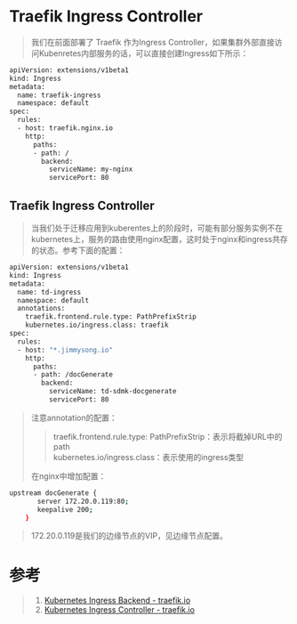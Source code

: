 # Traefik Ingress Controller
> 我们在前面部署了 Traefik 作为Ingress Controller，如果集群外部直接访问Kubenretes内部服务的话，可以直接创建Ingress如下所示：   
```bash
apiVersion: extensions/v1beta1
kind: Ingress
metadata:
  name: traefik-ingress
  namespace: default
spec:
  rules:
  - host: traefik.nginx.io
    http:
      paths:
      - path: /
        backend:
          serviceName: my-nginx
          servicePort: 80
```

## Traefik Ingress Controller
> 当我们处于迁移应用到kuberentes上的阶段时，可能有部分服务实例不在kubernetes上，服务的路由使用nginx配置，这时处于nginx和ingress共存的状态。参考下面的配置：   
```bash
apiVersion: extensions/v1beta1
kind: Ingress
metadata:
  name: td-ingress
  namespace: default
  annotations:
    traefik.frontend.rule.type: PathPrefixStrip
    kubernetes.io/ingress.class: traefik
spec:
  rules:
  - host: "*.jimmysong.io"
    http:
      paths:
      - path: /docGenerate
        backend:
          serviceName: td-sdmk-docgenerate
          servicePort: 80
```
> 注意annotation的配置：   
>> traefik.frontend.rule.type: PathPrefixStrip：表示将截掉URL中的path   
>> kubernetes.io/ingress.class：表示使用的ingress类型   
>>
> 在nginx中增加配置：   
```bash
upstream docGenerate {
       server 172.20.0.119:80;
       keepalive 200;
    }
```
> 172.20.0.119是我们的边缘节点的VIP，见边缘节点配置。

# 参考
> 1. [Kubernetes Ingress Backend - traefik.io](https://docs.traefik.io/configuration/backends/kubernetes/)   
> 2. [Kubernetes Ingress Controller - traefik.io](https://docs.traefik.io/user-guide/kubernetes/)







